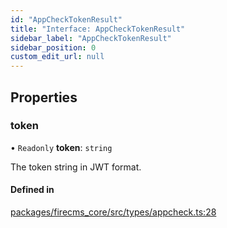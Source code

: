 ```yaml
---
id: "AppCheckTokenResult"
title: "Interface: AppCheckTokenResult"
sidebar_label: "AppCheckTokenResult"
sidebar_position: 0
custom_edit_url: null
---
```


## Properties

### token

• `Readonly` **token**: `string`

The token string in JWT format.

#### Defined in

[packages/firecms_core/src/types/appcheck.ts:28](https://github.com/FireCMSco/firecms/blob/d45f3739/packages/firecms_core/src/types/appcheck.ts#L28)
